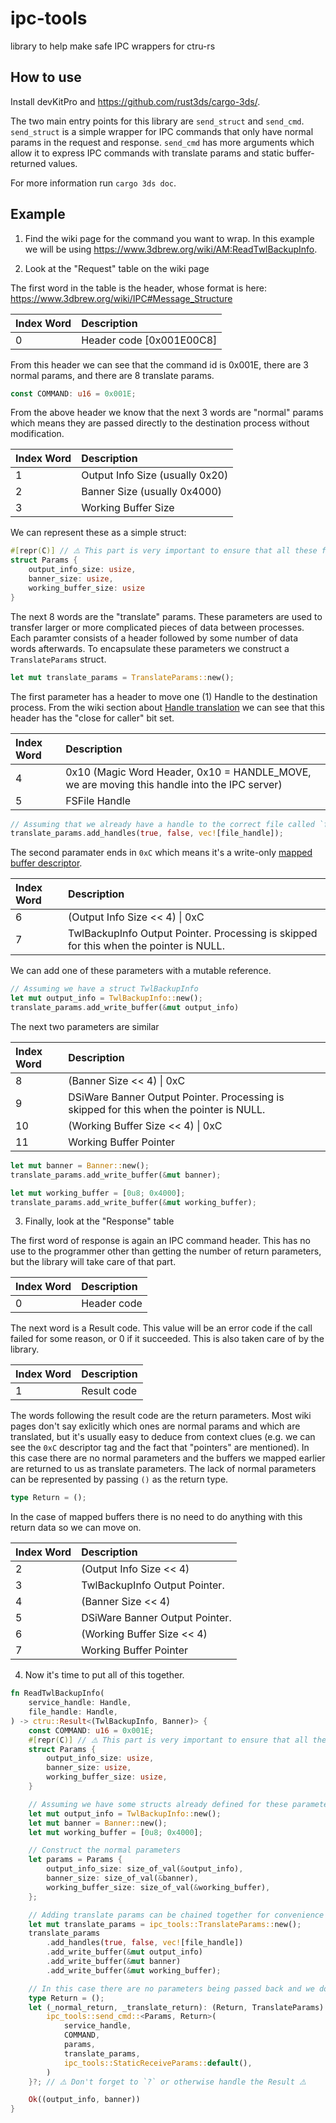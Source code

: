 # ipc-tools
library to help make safe IPC wrappers for ctru-rs

## How to use

Install devKitPro and https://github.com/rust3ds/cargo-3ds/.

The two main entry points for this library are `send_struct` and `send_cmd`. `send_struct` is a simple wrapper for IPC commands that only have normal params in the request and response. `send_cmd` has more arguments which allow it to express IPC commands with translate params and static buffer-returned values.

For more information run `cargo 3ds doc`.

## Example

1. Find the wiki page for the command you want to wrap. In this example we will be using https://www.3dbrew.org/wiki/AM:ReadTwlBackupInfo.

2. Look at the "Request" table on the wiki page

The first word in the table is the header, whose format is here: https://www.3dbrew.org/wiki/IPC#Message_Structure

|Index Word |Description|
|:----|:----|
|0 |Header code [0x001E00C8]|

From this header we can see that the command id is 0x001E, there are 3 normal params, and there are 8 translate params.

```rs
const COMMAND: u16 = 0x001E;
```

From the above header we know that the next 3 words are "normal" params which means they are passed directly to the destination process without modification.

|Index Word |Description|
|:----|:----|
|1 |Output Info Size (usually 0x20)|
|2 |Banner Size (usually 0x4000)|
|3 |Working Buffer Size|

We can represent these as a simple struct:

```rs
#[repr(C)] // ⚠️ This part is very important to ensure that all these fields are in the correct order without padding in between ⚠️
struct Params {
    output_info_size: usize,
    banner_size: usize,
    working_buffer_size: usize
}
```

The next 8 words are the "translate" params. These parameters are used to transfer larger or more complicated pieces of data between processes. Each paramter consists of a header followed by some number of data words afterwards. To encapsulate these parameters we construct a `TranslateParams` struct.

```rs
let mut translate_params = TranslateParams::new();
```

The first parameter has a header to move one (1) Handle to the destination process. From the wiki section about [Handle translation](https://www.3dbrew.org/wiki/IPC#Handle_Translation) we can see that this header has the "close for caller" bit set.

|Index Word |Description|
|:----|:----|
|4 |0x10 (Magic Word Header, 0x10 = HANDLE_MOVE, we are moving this handle into the IPC server)|
|5 |FSFile Handle|

```rs
// Assuming that we already have a handle to the correct file called `file_handle`
translate_params.add_handles(true, false, vec![file_handle]);
```

The second paramater ends in `0xC` which means it's a write-only [mapped buffer descriptor](https://www.3dbrew.org/wiki/IPC#Buffer_Mapping_Translation). 

|Index Word |Description|
|:----|:----|
|6 |(Output Info Size << 4) \| 0xC|
|7 |TwlBackupInfo Output Pointer. Processing is skipped for this when the pointer is NULL.|

We can add one of these parameters with a mutable reference.

```rs
// Assuming we have a struct TwlBackupInfo
let mut output_info = TwlBackupInfo::new();
translate_params.add_write_buffer(&mut output_info)
```

The next two parameters are similar

|Index Word |Description|
|:----|:----|
|8 |(Banner Size << 4) \| 0xC|
|9 |DSiWare Banner Output Pointer. Processing is skipped for this when the pointer is NULL.|
|10 |(Working Buffer Size << 4) \| 0xC|
|11 |Working Buffer Pointer |

```rs
let mut banner = Banner::new();
translate_params.add_write_buffer(&mut banner);

let mut working_buffer = [0u8; 0x4000];
translate_params.add_write_buffer(&mut working_buffer);
```

3. Finally, look at the "Response" table

The first word of response is again an IPC command header. This has no use to the programmer other than getting the number of return parameters, but the library will take care of that part.

|Index Word |Description|
|:----|:----|
|0 |Header code|

The next word is a Result code. This value will be an error code if the call failed for some reason, or 0 if it succeeded. This is also taken care of by the library.

|Index Word |Description|
|:----|:----|
|1 |Result code|

The words following the result code are the return parameters. Most wiki pages don't say exlicitly which ones are normal params and which are translated, but it's usually easy to deduce from context clues (e.g. we can see the `0xC` descriptor tag and the fact that "pointers" are mentioned). In this case there are no normal parameters and the buffers we mapped earlier are returned to us as translate parameters. The lack of normal parameters can be represented by passing `()` as the return type.

```rs
type Return = ();
```

In the case of mapped buffers there is no need to do anything with this return data so we can move on.

|Index Word |Description|
|:----|:----|
|2 |(Output Info Size << 4) | 0xC|
|3 |TwlBackupInfo Output Pointer.|
|4 |(Banner Size << 4) | 0xC|
|5 |DSiWare Banner Output Pointer.|
|6 |(Working Buffer Size << 4) | 0xC|
|7 |Working Buffer Pointer |

4. Now it's time to put all of this together.

```rs
fn ReadTwlBackupInfo(
    service_handle: Handle,
    file_handle: Handle,
) -> ctru::Result<(TwlBackupInfo, Banner)> {
    const COMMAND: u16 = 0x001E;
    #[repr(C)] // ⚠️ This part is very important to ensure that all these fields are in the correct order without padding in between ⚠️
    struct Params {
        output_info_size: usize,
        banner_size: usize,
        working_buffer_size: usize,
    }

    // Assuming we have some structs already defined for these parameters
    let mut output_info = TwlBackupInfo::new();
    let mut banner = Banner::new();
    let mut working_buffer = [0u8; 0x4000];

    // Construct the normal parameters
    let params = Params {
        output_info_size: size_of_val(&output_info),
        banner_size: size_of_val(&banner),
        working_buffer_size: size_of_val(&working_buffer),
    };

    // Adding translate params can be chained together for convenience
    let mut translate_params = ipc_tools::TranslateParams::new();
    translate_params
        .add_handles(true, false, vec![file_handle])
        .add_write_buffer(&mut output_info)
        .add_write_buffer(&mut banner)
        .add_write_buffer(&mut working_buffer);

    // In this case there are no parameters being passed back and we don't care about the translate parameters 
    type Return = ();
    let (_normal_return, _translate_return): (Return, TranslateParams) = unsafe {
        ipc_tools::send_cmd::<Params, Return>(
            service_handle,
            COMMAND,
            params,
            translate_params,
            ipc_tools::StaticReceiveParams::default(),
        )
    }?; // ⚠️ Don't forget to `?` or otherwise handle the Result ⚠️

    Ok((output_info, banner))
}
```
